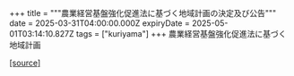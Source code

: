 +++
title = """農業経営基盤強化促進法に基づく地域計画の決定及び公告"""
date = 2025-03-31T04:00:00.000Z
expiryDate = 2025-05-01T03:14:10.827Z
tags = ["kuriyama"]
+++
農業経営基盤強化促進法に基づく地域計画

[[source]](https://www.town.kuriyama.hokkaido.jp/soshiki/50/31203.html)
